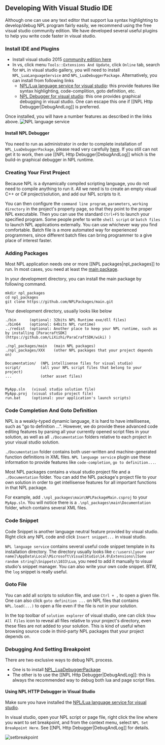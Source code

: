 ## Developing With Visual Studio IDE
Although one can use any text editor that support lua syntax highlighting to develop/debug NPL program fairly easily, we recommend using the free visual studio community edition. We have developed several useful plugins to help you write code faster in visual studio. 

### Install IDE and Plugins
- Install visual studio 2015 [community edition here](https://www.visualstudio.com/)
- In vs, click menu `Tools::Extensions And Update`, click `Online` tab, search for `NPL` in visual studio gallery, you will need to install `NPL_LuaLanguageService` and `NPL_LuaDebuggerPackage`. Alternatively, you can install from following links
   - [NPL/Lua language service for visual studio](https://visualstudiogallery.msdn.microsoft.com/7782dc20-924a-4726-8656-d876cdbb3417): this provide features like syntax highlighting, code-complition, goto definition, etc. 
   - [NPL Debugger for visual studio](https://visualstudiogallery.msdn.microsoft.com/7ebe665c-4f1d-41fd-91e1-52176cf2d9db): this one provides graphical debugging in visual studio. One can escape this one if [[NPL Http Debugger|DebugAndLog]] is preferred. 

Once installed, you will have a number features as described in the links above. 
![NPL language service](https://visualstudiogallery.msdn.microsoft.com/site/view/file/205772/1/NPLLanguageService2.png)

#### Install NPL Debugger
You need to run as administrator in order to complete installation of `NPL_LuaDebuggerPackage`, please read very carefully [here](https://visualstudiogallery.msdn.microsoft.com/7ebe665c-4f1d-41fd-91e1-52176cf2d9db).  If you still can not get it to work, then use [[NPL Http Debugger|DebugAndLog]] which is the build-in graphical debugger in NPL runtime. 


### Creating Your First Project
Because NPL is a dynamically compiled scripting language, you do not need to compile anything to run it.
All we need is to create an empty visual C++ or C# project/solution, and add our NPL scripts to it.

You can then configure the `command line program`, `parameters`, `working directory` in the project's property page, so that they point to the proper NPL executable. Then you can use the standard `Ctrl+F5` to launch your specified program. Some people prefer to write `shell script` or `batch files` to launch NPL applications externally. You can use whichever way you find comfortable. Batch file is a more automated way for experienced programmers, since different batch files can bring programmer to a give place of interest faster. 

### Adding Packages
Most NPL application needs one or more [[NPL packages|npl_packages]] to run. In most cases, you need at least the [main package](https://github.com/NPLPackages/main). 

In your development directory, you can install the main package by following command. 
```
mkdir npl_packages 
cd npl_packages
git clone https://github.com/NPLPackages/main.git
```

Your development directory, usually looks like below
```
./bin      (optional: 32bits NPL Runtime exe/dll files)
./bin64    (optional: 64bits NPL runtime)
../redist  (optional: Another place to keep your NPL runtime, such as by installing [ParacraftSDK](https://github.com/LiXizhi/ParaCraftSDK/wiki) )

./npl_packages/main   (main NPL packages)
./npl_packages/XXX    (other NPL packages that your project depends on)

Documentation/  (NPL intellisense files for visual studio)
script/         (all your NPL script files that belong to your project)
...             (other asset files)


MyApp.sln   (visual studio solution file)
MyApp.proj  (visual studio project file)
run.bat     (optional: your application's launch scripts)
```


### Code Completion And Goto Definition
NPL is a weakly-typed dynamic language, it is hard to have intellisense, such as "go to definition ...". However, we do provide these advanced code editing features by parsing all your currently opened script files in your solution, as well as all `./Documentation` folders relative to each project in your visual studio solution. 

`./Documentation` folder contains both user-written and machine-generated function definitions in XML files. `NPL language service` plugin use these information to provide features like `code-completion`, `go to definition...`. 

Most NPL packages contains a visual studio project file and a `./Documentation` folder. You can add the NPL package's project file to your own solution in order to get intellisense features for all important functions in that NPL package. 

For example, add `.\npl_packages\main\NPLPackageMain.csproj` to your `MyApp.sln`. You will notice there is a `.\npl_packages\main\Documentation` folder, which contains several XML files. 


### Code Snippet
Code Snippet is another language neutral feature provided by visual studio. Right click any NPL code and click `Insert snippet...` in visual studio. 

`NPL language service` contains several useful code snippet template in its installation directory. The directory usually looks like `c:\users\[your user name]\AppData\Local\Microsoft\VisualStudio\14.0\Extensions\[Some random string]\Snippets\1033\Lua`, you need to add it manually to visual studio's snippet manager. You can also write your own code snippet. BTW,  the `log` snippet is really useful. 

### Goto File
You can add all scripts to solution file, and use `Ctrl + ,` to open a given file. 
One can also click `goto definition ...`  on NPL files that contains `NPL.load(...)` to open a file even if the file is not in your solution. 

In the top toolbar of `solution explorer` of visual studio, one can click `Show All Files` icon to reveal all files relative to your project's directory, even these files are not added to your solution. This is kind of useful when browsing source code in third-party NPL packages that your project depends on. 

### Debugging And Setting Breakpoint
There are two exclusive ways to debug NPL process. 
- One is to install [NPL_LuaDebuggerPackage](https://visualstudiogallery.msdn.microsoft.com/7ebe665c-4f1d-41fd-91e1-52176cf2d9db)
- The other is to use the [[NPL Http Debugger|DebugAndLog]]: this is always the recommended way to debug both lua and page script files. 

#### Using NPL HTTP Debugger in Visual Studio
Make sure you have installed the [NPL/Lua language service for visual studio](https://visualstudiogallery.msdn.microsoft.com/7782dc20-924a-4726-8656-d876cdbb3417).

In visual studio, open your NPL script or page file, right click the line where you want to set breakpoint, and from the context menu, select `NPL Set Breakpoint Here`. See [[NPL Http Debugger|DebugAndLog]] for details. 

![setbreakpoint](https://cloud.githubusercontent.com/assets/94537/16826877/ccc6e736-49b3-11e6-9937-a72703a84ef2.png)
